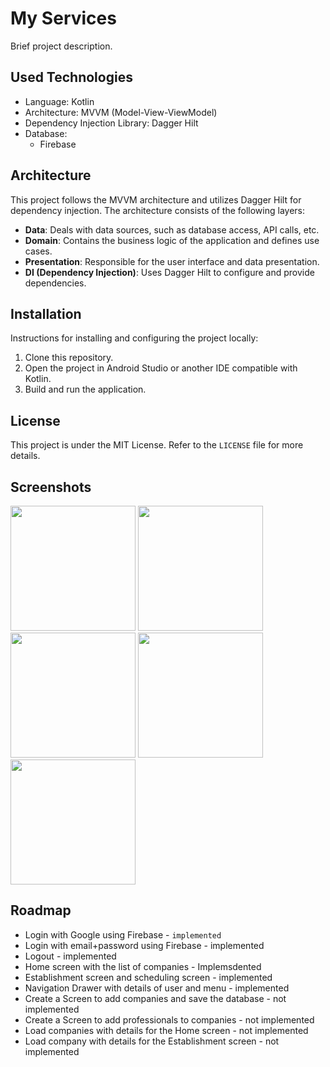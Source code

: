 # My Services

Brief project description.

## Used Technologies

- Language: Kotlin
- Architecture: MVVM (Model-View-ViewModel)
- Dependency Injection Library: Dagger Hilt
- Database:
  - Firebase

## Architecture

This project follows the MVVM architecture and utilizes Dagger Hilt for dependency injection. The architecture consists of the following layers:

- **Data**: Deals with data sources, such as database access, API calls, etc.
- **Domain**: Contains the business logic of the application and defines use cases.
- **Presentation**: Responsible for the user interface and data presentation.
- **DI (Dependency Injection)**: Uses Dagger Hilt to configure and provide dependencies.

## Installation

Instructions for installing and configuring the project locally:

1. Clone this repository.
2. Open the project in Android Studio or another IDE compatible with Kotlin.
3. Build and run the application.

## License

This project is under the MIT License. Refer to the `LICENSE` file for more details.

## Screenshots

<img src="https://github.com/jhoglassx/myservice/assets/88597192/73f010fa-069d-45cc-9553-34992546ecce" width="200" />
<img src="https://github.com/jhoglassx/myservice/assets/88597192/bed82de7-1ce3-48b7-9611-e0a68bf66d4e" width="200" />
<img src="https://github.com/jhoglassx/myservice/assets/88597192/f4d6c231-76bd-4090-9087-225783cfe8b1" width="200" />
<img src="https://github.com/jhoglassx/myservice/assets/88597192/e0ae9e15-1c34-4eb9-9b3c-1dd69e773f02" width="200" />
<img src="https://github.com/jhoglassx/myservice/assets/88597192/dfa19802-7e12-4420-9b18-0f68a3769c56" width="200" />

## Roadmap

- Login with Google using Firebase - `implemented`
- Login with email+password using Firebase - implemented
- Logout - implemented
- Home screen with the list of companies - Implemsdented
- Establishment screen and scheduling screen - implemented
- Navigation Drawer with details of user and menu - implemented
- Create a Screen to add companies and save the database - not implemented
- Create a Screen to add professionals to companies - not implemented
- Load companies with details for the Home screen - not implemented
- Load company with details for the Establishment screen - not implemented
